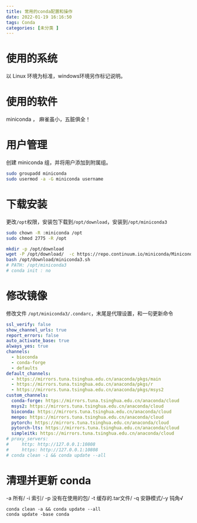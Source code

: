 ```yaml
---
title: 常用的conda配置和操作
date: 2022-01-19 16:16:50
tags: Conda
categories: [未分类 ]
---
```


# 使用的系统
以 Linux 环境为标准，windows环境另作标记说明。
# 使用的软件
miniconda ， 麻雀虽小，五脏俱全！
<!-- more -->
# 用户管理
创建 miniconda 组，并将用户添加到附属组。
```bash
sudo groupadd miniconda
sudo usermod -a -G miniconda username
```
# 下载安装
更改`/opt`权限，安装包下载到`/opt/download`，安装到`/opt/miniconda3`
```bash
sudo chown -R :miniconda /opt
sudo chmod 2775 -R /opt

mkdir -p /opt/download
wget -P /opt/download/  -c https://repo.continuum.io/miniconda/Miniconda3-latest-Linux-x86_64.sh
bash /opt/download/miniconda3.sh
# PATH: /opt/miniconda3
# conda init : no
```

# 修改镜像
修改文件 `/opt/miniconda3/.condarc`，末尾是代理设置，和一句更新命令
```yaml
ssl_verify: false
show_channel_urls: true
report_errors: false
auto_activate_base: true
always_yes: true
channels:
  - bioconda
  - conda-forge
  - defaults
default_channels:
  - https://mirrors.tuna.tsinghua.edu.cn/anaconda/pkgs/main
  - https://mirrors.tuna.tsinghua.edu.cn/anaconda/pkgs/r
  - https://mirrors.tuna.tsinghua.edu.cn/anaconda/pkgs/msys2
custom_channels:
  conda-forge: https://mirrors.tuna.tsinghua.edu.cn/anaconda/cloud
  msys2: https://mirrors.tuna.tsinghua.edu.cn/anaconda/cloud
  bioconda: https://mirrors.tuna.tsinghua.edu.cn/anaconda/cloud
  menpo: https://mirrors.tuna.tsinghua.edu.cn/anaconda/cloud
  pytorch: https://mirrors.tuna.tsinghua.edu.cn/anaconda/cloud
  pytorch-lts: https://mirrors.tuna.tsinghua.edu.cn/anaconda/cloud
  simpleitk: https://mirrors.tuna.tsinghua.edu.cn/anaconda/cloud
# proxy_servers:
#     http: http://127.0.0.1:10808
#     https: http://127.0.0.1:10808
# conda clean -i && conda update --all
```

# 清理并更新 conda
-a 所有/ -i 索引/ -p 没有在使用的包/ -t 缓存的.tar文件/ -q 安静模式/-y 钝角√
```
conda clean -a && conda update --all 
conda update -base conda
```